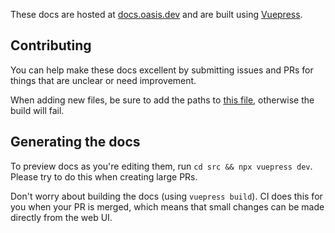 These docs are hosted at [docs.oasis.dev](https://docs.oasis.dev) and are built using [Vuepress](https://vuepress.vuejs.org).

## Contributing

You can help make these docs excellent by submitting issues and PRs for things that are unclear or need improvement.

When adding new files, be sure to add the paths to [this file](./src/.vuepress/config.js), otherwise the build will fail. 

## Generating the docs

To preview docs as you're editing them, run `cd src && npx vuepress dev`.
Please try to do this when creating large PRs.

Don't worry about building the docs (using `vuepress build`).
CI does this for you when your PR is merged, which means that small changes can be made directly from the web UI.
